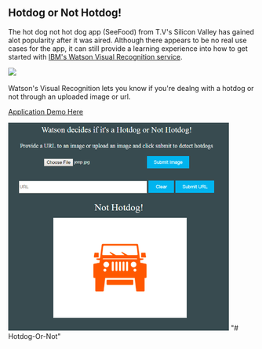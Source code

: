 ## Hotdog or Not Hotdog!

The hot dog not hot dog app (SeeFood) from T.V's Silicon Valley has gained alot popularity after it was aired. Although there appears to be no real use cases for the app, it can still provide a learning experience into how to get started with [IBM's Watson Visual Recognition service](https://console.bluemix.net/catalog/services/visual-recognition).

<img src="./screenshots/hotdogornot.gif" width="450"/>

Watson's Visual Recognition lets you know if you're dealng with a hotdog or not through an uploaded image or url.

[Application Demo Here](https://hotdog-or-not.mybluemix.net)

<img src="./screenshots/hotdog-not-hotdog-screenshot.PNG" width="450"/>
"# Hotdog-Or-Not" 
